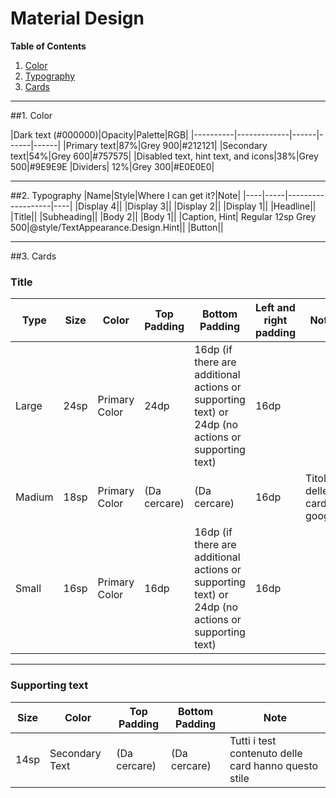 # Material Design

**Table of Contents**

1. [Color](#color)
2. [Typography](#2-typography)
3. [Cards](#3-cards)

---

##1. Color

|Dark text (#000000)|Opacity|Palette|RGB|
|----------|-------------|------|------|------|
|Primary text|87%|Grey 900|#212121|
|Secondary text|54%|Grey 600|#757575|
|Disabled text, hint text, and icons|38%|Grey 500|#9E9E9E
|Dividers| 12%|Grey 300|#E0E0E0|

---

##2. Typography
|Name|Style|Where I can get it?|Note|
|----|-----|-------------------|----|
|Display 4||
|Display 3||
|Display 2||
|Display 1||
|Headline||
|Title||
|Subheading||
|Body 2||
|Body 1||
|Caption, Hint| Regular 12sp Grey 500|@style/TextAppearance.Design.Hint||
|Button||

---

##3. Cards
### Title 
|Type|Size|Color|Top Padding|Bottom Padding|Left and right padding|Note|
|----|----|-----|-----------|--------------|----------------------|----|
|Large|24sp|Primary Color|24dp|16dp (if there are additional actions or supporting text) or 24dp (no actions or supporting text)|16dp||
|Madium|18sp|Primary Color|(Da cercare)|(Da cercare)|16dp|Titolo delle card di google|
|Small|16sp|Primary Color|16dp|16dp (if there are additional actions or supporting text) or 24dp (no actions or supporting text)|16dp||

---

### Supporting text
|Size|Color|Top Padding|Bottom Padding|Note|
|----|-----|-----------|--------------|----|
|14sp|Secondary Text|(Da cercare)|(Da cercare)|Tutti i test contenuto delle card hanno questo stile|

